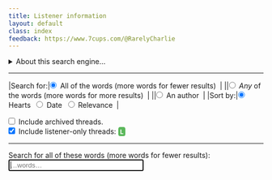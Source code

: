 ```yaml
---
title: Listener information
layout: default
class: index
feedback: https://www.7cups.com/@RarelyCharlie
---
```

<style>
body {overflow-y: scroll;}
#results p {margin: 0 0 .5ex 0; font-weight: bold; letter-spacing: .75px;}
a {text-decoration: none;}
small {margin-left: 2em; font-weight: normal; letter-spacing: 0;}
button {padding: 2px 4px; border: 1px solid #000; border-radius: 2px; margin-left: 2em;
	color: #ccc; border-color: #ccc;}
input {margin-left: 0;}
input#words {width: 20em;}
table {border-spacing: 0 4px;}
td, label {padding-right: 1ex;}
tr:last-child>td {padding-top: 1ex;}
#words {padding: 2px;}
#words.author {position: relative;left: -1em; padding-left: 16px;}
#atsign {position: relative; left: 2px; bottom: 2px; z-index: 1;}
div#loading {color: #aaa; font-size: 150%; margin: 1em 0 0 0;}
a[href*="/forum/Listener"]::after, span.listener {content: "L"; color: white; background: #5cb85c; padding: 4px 4px 2px 4px;margin-left: 1ex; border-radius: 25%; font-size: 12px; font-weight: bold; display: inline-block; line-height: 12px;}
span.listener {margin: 0;}
#build {color: gray; font-size: 80%; float: right;}
#more {margin: 1em 0 0 0; color: #fff; background: #29f; padding: 1ex 1em; border-radius: 4px;}
#content summary + p {margin-top: 1em;}
.fa-heart {color: #29f; font-size: smaller;}
</style>
<script src="https://cdnjs.cloudflare.com/ajax/libs/elasticlunr/0.9.6/elasticlunr.min.js"></script>
<script src="https://cdnjs.cloudflare.com/ajax/libs/lz-string/1.4.4/lz-string.min.js"></script>
<script src="https://cdn.jsdelivr.net/npm/idb-keyval@3/dist/idb-keyval-iife.min.js"></script>

<details onclick="UI.words.focus()">
<summary>About this search engine…</summary>

<p>This fast but unofficial search engine searches forum threads in four communities, excluding recent threads and some checkins.</p>

<p>Beware outdated information—some threads date back to 2014.</p>

<p>You can’t search for tags.</p>

<p>Results that link to listener-only threads only work if you are logged in to a listener account at 7 Cups. Otherwise 7 Cups lies to you and tells you the item was removed.</p>

</details>

---

|Search for:|<label for="forall" onclick="search()"><input type="radio" name="searchfor" id="forall" value="0" checked> All of the words (more words for fewer results)</label>|
||<label for="forany" onclick="search()"><input type="radio" name="searchfor" id="forany" value="0"> <em>Any</em> of the words (more words for more results)</label>|
||<label for="forauthor" onclick="search()"><input type="radio" name="searchfor" id="forauthor" value="0"> An author</label>|
|Sort by:|<label for="byhearts" onclick="search()"><input type="radio" name="sortby" id="byhearts" value="0" checked> Hearts</label> <label for="bydate" onclick="search()"><input type="radio" name="sortby" id="bydate" value="1"> Date</label> <label for="byrelev" onclick="search()"><input type="radio" name="sortby" id="byrelev" value="2"> Relevance</label>|
 
<p><label for="archive" onclick="search()"><input type="checkbox" id="archive" /> Include archived threads.
</label><br />
<label for="listen" onclick="search()"><input type="checkbox" id="listen" checked="" /> Include listener-only threads: <span class="listener">L</span></label><br />
<label for="restricted" onclick="search()" hidden><input type="checkbox" id="restricted" checked="" /> Include restricted threads: <span class="restricted">R</span></label></p>

---

<p><span id="logic">Search for all of these words (more words for fewer results):</span><br>
<span id="atsign" hidden>@</span><input type="text" id="words" onkeydown="searchkey(this)" placeholder="…words…" autocomplete="off" autofocus> <i class="fa fa-search"></i></p>
<p><span id="count"></span> <span id="display"></span><span id="build"></span></p>
<div id="results"></div>
<p><button hidden id="more" onclick="more()">Show More Results</button></p>

<script>
build = 11

acfi = null
idx = null

chunk = 100
limit = 100

onlyL = [38, 149, 167] // Community, Learning, Interns
onlyR = [183] // Bubble

config = {
	fields: {
		head: {boost: 2},
		body: {boost: 1},
		},
	bool: 'AND'
	}
	
sorters = [
	(a, b) => b.heart - a.heart,
	(a, b) => b.at - a.at,
	(a, b) => 0
	] 

months = ['January', 'February', 'March', 'April', 'May', 'June', 'July', 'August', 'September', 'October', 'November', 'December']
urlfrag = (elem, id) => (elem? acfi[elem][id] : acfi.corpus[id].head).replace(/\W/g, '') + '_' + id

UI = {}
document.querySelectorAll('[id]').forEach(elem => UI[elem.id] = elem)

initsearch = async function () {
	UI.results.innerHTML = '<div id="loading">Initializing… <i class="fa fa-spinner fa-spin"></i></div>'
	await (new Promise(i => setTimeout(i, 0)))
		
	var k = await idbKeyval.keys(), date = ''
	if (k.includes('acfi')) {
		acfi = await idbKeyval.get('acfi')
		for (let id in acfi.cat) {
			acfi.cat[id] = acfi.cat[id]
				.replace(/ \d+$/, '')
				.replace(/\W/g, '')
			}
		}
	else {
		var r = await fetch('/assets/info/acfi.jslz?build=' + build)
		r = await r.text()
		acfi = JSON.parse(LZString.decompressFromEncodedURIComponent(r))
		acfi.cat = {
			100: 'SiteUpdates',
			149: 'ListenerLearningJourney',
			181: 'SafetyKnowledge7Cups',
			184: 'CommunityProjectsEvents'
			}
		date = (new Date(acfi.on)).toDateString()
		}

	idx = elasticlunr.Index.load(acfi.index)

	UI.results.innerHTML = ''
	UI.build.textContent = date? 'Indexed on ' + date : 'Custom index'
	UI.words.focus()
	}
addEventListener('DOMContentLoaded', initsearch)
		
wait = 0
searchkey = async () => {
	if (wait) clearTimeout(wait)
	wait = setTimeout(search, 600)
	await prepare()
	}

hit = []
search = () => {
	if (UI.forany.checked) {
		config.bool = 'OR'
		UI.logic.innerHTML = 'Search for <em>any</em> of these words (more words for more results):'
		UI.words.setAttribute('placeholder', '…words…')
		UI.words.className = ''
		UI.atsign.hidden = true
		}
	else if (UI.forall.checked) {
		config.bool = 'AND'
		UI.logic.innerHTML = 'Search for all these words (more words for fewer results):'
		UI.words.setAttribute('placeholder', '…words…')
		UI.words.className = ''
		UI.atsign.hidden = true
		}
	else {
		UI.logic.innerHTML = 'Search for an author:'
		UI.words.setAttribute('placeholder', 'authorname')
		UI.words.className = 'author'
		UI.atsign.hidden = false
		}

	var w = document.getElementById('words').value.trim()
	if (w == '') {
		UI.count.hidden = true
		UI.display.hidden = true
		UI.results.innerHTML = ''
		UI.more.hidden = true
		return
		}

	var res = UI.words.className == 'author'? authorsearch(w) : idx.search(w, config)

	hit = []
	for (let r of res) hit.push(acfi.corpus[r.ref])
	
	if (!UI.archive.checked) hit = hit.filter(t => t.forum != 1886) // exclude archive
	if (!UI.listen.checked) hit = hit.filter(t => !onlyL.includes(t.cat)) // exclude listener-only
	hit = hit.filter(t => t.forum != 1682) // always exclude checkins
	
	hit = hit.sort(sorters[document.querySelector('[name=sortby]:checked').value])

	UI.count.hidden = false
	UI.count.textContent = hit.length == 0? 'No threads found.' : (hit.length == 1? '1 thread found.' : hit.length + ' threads found.')

	UI.results.innerHTML = ''
	limit = chunk
	display()
	}

display = () => {
	var list = '', n = 0
	for (let thread of hit) {
		let url = 'https://www.7cups.com/forum/'
		  + urlfrag('cat', thread.cat) + '/'
		  + urlfrag('forum', thread.forum) + '/'
		  + urlfrag('', thread.id) + '/1/'

		let aa = acfi.author[thread.by].split(','),
			author = aa[0],
			avatar = aa[1],
			profile = author == 'null'? 'unknown' :
				'<a href="https://www.7cups.com/@' + author + '" target="_blank" '
		    		+ 'title="' + author + (author.endsWith('s')? '\'' : '\'s')
				+ ' profile">@' + author + '</a>',
			when = new Date(thread.at * 1000)

		list += '<p><a href="' + url + '" target="_blank" rel="noreferrer noopener"'
		  + (onlyL.includes(parseInt(thread.cat))? ' class="onlyL" title="Listener-only"' : '')
		  + (onlyR.includes(parseInt(thread.cat))? ' class="onlyR" title="Restricted"' : '')
		  + '>' + thread.head + '</a> '
		  + '<br><small>'
		  + ' <i class="fa fa-heart"></i> ' + parseInt(thread.heart).toLocaleString()
		  + ' by ' + profile 
		  + ' in ' + months[when.getMonth()] + ' ' + when.getFullYear()
		  + '</small></p>\n'
		if (++n == limit) break
		}

	UI.results.innerHTML += list

	UI.display.hidden = hit.length < limit
	UI.display.textContent = hit.length > limit? 'Displaying first ' + Math.min(hit.length, limit) + '.' : ''

	UI.more.hidden = hit.length <= limit
	}

more = () => {
	var y = scrollY
	limit += chunk
	UI.results.innerHTML = ''
	display()
	scrollTo(0, y)
	}
	
toggle = button => {
	var div = button.nextElementSibling
	div.className = div.className.endsWith('open')? 'panel closed' : 'panel open'
	var i = button.lastElementChild
	i.className = i.className.endsWith('down')? 'fa fa-caret-up' : 'fa fa-caret-down' 
	}
	
authorsearch = author => {
	var seek = author.split(' ')[0].replace(/[^A-Za-z0-9]/g, '').toLowerCase() + ','
	var aid = 0
	for (let a in acfi.author) {
		if (acfi.author[a].toLowerCase().startsWith(seek)) aid = a
		}

	var res = []
	for (let thread in acfi.corpus) if (acfi.corpus[thread].by == aid) res.push({ref: acfi.corpus[thread].id})
	return res
	}

prepare = async () => {
	var ww = document.getElementById('words').value.trim().split(' ')
	for (let w of ww) {
		if (w == '') continue
		let c = w.charAt(0).toLowerCase()
		if (!'0123456789abcdefghijklmnopqrstuvwxyz'.includes(c)) continue
		if (acfi.index.index.body.root[c] === null) {
			acfi.index.index.body.root[c] = {}
			let r = await fetch('/assets/info/i_' + c + '.jslz?build=' + build)
			r = await r.text()
			r = JSON.parse(LZString.decompressFromEncodedURIComponent(r))
			acfi.index.index.head.root[c] = r.head
			acfi.index.index.body.root[c] = r.body
			}
		}
	}
</script>
